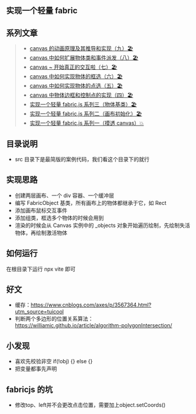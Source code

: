 ## 实现一个轻量 fabric

## 系列文章
> - [canvas 的动画原理及其推导和实现（九）🏖](https://juejin.cn/post/7126700139858624542)
> - [canvas 中如何扩展物体类和事件派发（八）🏖](https://juejin.cn/post/7121510507411931149)
> - [canvas ~ 开始真正的交互啦（七）🏖](https://juejin.cn/post/7118902284125208612)
> - [canvas 中如何实现物体的框选（六）🏖](https://juejin.cn/post/7116073689669435422)
> - [canvas 中如何实现物体的点选（五）🏖](https://juejin.cn/post/7111245657557434398)
> - [canvas 中物体边框和控制点的实现（四）🏖](https://juejin.cn/post/7108618710859907080)
> - [实现一个轻量 fabric.js 系列三（物体基类）🏖](https://juejin.cn/post/7106023188831666206)
> - [实现一个轻量 fabric.js 系列二（画布初始化）🏖](https://juejin.cn/post/7103457175413981191)
> - [实现一个轻量 fabric.js 系列一（摸透 canvas）💥](https://juejin.cn/post/7100846911657082893)

## 目录说明
- src 目录下是最简版的案例代码，我们看这个目录下的就行

## 实现思路
- 创建两层画布、一个 div 容器、一个缓冲层
- 编写 FabricObject 基类，所有画布上的物体都继承于它，如 Rect
- 添加画布鼠标交互事件
- 添加组类，框选多个物体的时候会用到
- 渲染的时候会从 Canvas 实例中的 _objects 对象开始遍历绘制，先绘制失活物体，再绘制激活物体

## 如何运行
在根目录下运行 npx vite 即可

## 好文
- 缓存：https://www.cnblogs.com/axes/p/3567364.html?utm_source=tuicool
- 判断两个多边形的位置关系算法：https://williamic.github.io/article/algorithm-polygonIntersection/

## 小发现
- 喜欢先校验非空 if(!obj) {} else {}
- 把变量都事先声明

## fabricjs 的坑
- 修改top、left并不会更改点击位置，需要加上object.setCoords()

